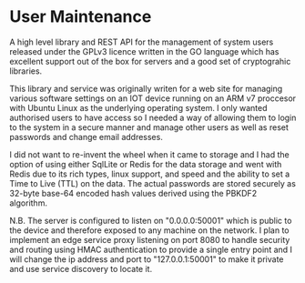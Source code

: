# User Maintenance

A high level library and REST API for the management of system users released under the GPLv3 licence written in the GO language which 
has excellent support out of the box for servers and a good set of cryptograhic libraries.

This library and service was originally writen for a web site for managing various software settings on an IOT device running on an ARM v7 proccesor with Ubuntu Linux as the underlying operating system. I only wanted authorised users to have access so I needed a way of allowing them to login to the system in a secure manner and manage other users as well as reset passwords and change email addresses.

I did not want to re-invent the wheel when it came to storage and I had the option of using either SqlLite or Redis for the data storage 
and went with Redis due to its rich types, linux support, and speed and the  ability to set a Time to Live (TTL) on the data. The actual passwords are stored securely as 32-byte base-64 encoded hash values derived using the PBKDF2 algorithm.

N.B. The server is configured to listen on "0.0.0.0:50001" which is public to the device and therefore exposed to any machine on the network. I plan to implement an edge service proxy listening on port 8080 to handle security and routing using HMAC authentication to provide a single entry point and I will change the ip address and port to "127.0.0.1:50001" to make it private and use service discovery to locate it.
